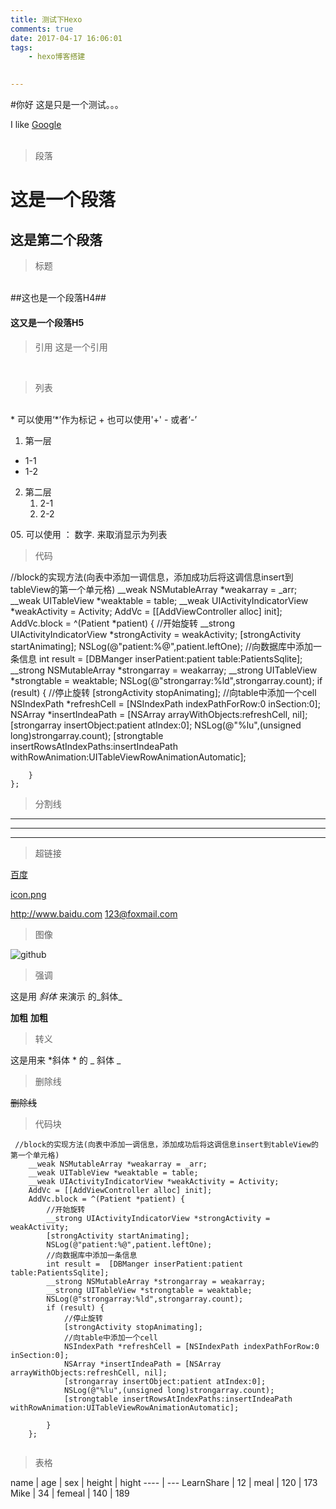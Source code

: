 ```yaml
---
title: 测试下Hexo
comments: true
date: 2017-04-17 16:06:01
tags:
    - hexo博客搭建
    

---
```

#你好
 这是只是一个测试。。。

I like [Google](https://www.baidu.com/)
<br>
<br>

<!-- more -->
>段落

这是一个段落
=============
这是第二个段落
-------------
>标题

<br>
##这也是一个段落H4##

#### 这又是一个段落H5
#### 

>引用
> 这是一个引用

<br>

>列表

<br>
* 可以使用‘*’作为标记
+ 也可以使用'+'
- 或者‘-’

1. 第一层
  + 1-1
  + 1-2
2. 第二层
   1. 2-1
   2. 2-2

05\. 可以使用 ： 数字\. 来取消显示为列表

>代码 <br>

<html>     
      
   //block的实现方法(向表中添加一调信息，添加成功后将这调信息insert到tableView的第一个单元格)
    __weak NSMutableArray *weakarray = _arr;
    __weak UITableView *weaktable = table;
    __weak UIActivityIndicatorView *weakActivity = Activity;
    AddVc = [[AddViewController alloc] init];
    AddVc.block = ^(Patient *patient) {
        //开始旋转
        __strong UIActivityIndicatorView *strongActivity = weakActivity;
        [strongActivity startAnimating];
        NSLog(@"patient:%@",patient.leftOne);
        //向数据库中添加一条信息
        int result =  [DBManger inserPatient:patient table:PatientsSqlite];
        __strong NSMutableArray *strongarray = weakarray;
        __strong UITableView *strongtable = weaktable;
        NSLog(@"strongarray:%ld",strongarray.count);
        if (result) {
            //停止旋转
            [strongActivity stopAnimating];
            //向table中添加一个cell
            NSIndexPath *refreshCell = [NSIndexPath indexPathForRow:0 inSection:0];
            NSArray *insertIndeaPath = [NSArray arrayWithObjects:refreshCell, nil];
            [strongarray insertObject:patient atIndex:0];
            NSLog(@"%lu",(unsigned long)strongarray.count);
            [strongtable insertRowsAtIndexPaths:insertIndeaPath withRowAnimation:UITableViewRowAnimationAutomatic];
            
        }
    };


</html>    

>分割线 <br>

* **
---- ---
____ ____

>超链接 <br>

[百度](https://www.baidu.com/  "Baidu")

[icon.png](./images/icon.png)

<http://www.baidu.com>
<123@foxmail.com>

>图像 <br>

![github](http://img4.imgtn.bdimg.com/it/u=783479549,2303394359&fm=23&gp=0.jpg "Github")

>强调 <br>

这是用 *斜体* 来演示 的_斜体_

**加粗**   __加粗__

>转义  <br>

这是用来 \*斜体 \*   的 \_ 斜体 \_

>删除线 <br>

~~删除线~~

>代码块  <br>

```JS
 //block的实现方法(向表中添加一调信息，添加成功后将这调信息insert到tableView的第一个单元格)
    __weak NSMutableArray *weakarray = _arr;
    __weak UITableView *weaktable = table;
    __weak UIActivityIndicatorView *weakActivity = Activity;
    AddVc = [[AddViewController alloc] init];
    AddVc.block = ^(Patient *patient) {
        //开始旋转
        __strong UIActivityIndicatorView *strongActivity = weakActivity;
        [strongActivity startAnimating];
        NSLog(@"patient:%@",patient.leftOne);
        //向数据库中添加一条信息
        int result =  [DBManger inserPatient:patient table:PatientsSqlite];
        __strong NSMutableArray *strongarray = weakarray;
        __strong UITableView *strongtable = weaktable;
        NSLog(@"strongarray:%ld",strongarray.count);
        if (result) {
            //停止旋转
            [strongActivity stopAnimating];
            //向table中添加一个cell
            NSIndexPath *refreshCell = [NSIndexPath indexPathForRow:0 inSection:0];
            NSArray *insertIndeaPath = [NSArray arrayWithObjects:refreshCell, nil];
            [strongarray insertObject:patient atIndex:0];
            NSLog(@"%lu",(unsigned long)strongarray.count);
            [strongtable insertRowsAtIndexPaths:insertIndeaPath withRowAnimation:UITableViewRowAnimationAutomatic];
            
        }
    };
 

```
>表格 <br>

name | age | sex | height | hight
---- | ---
LearnShare | 12 | meal | 120 | 173
Mike | 34 | femeal | 140 | 189




